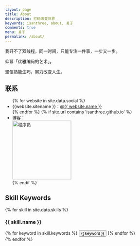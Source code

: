 ```yaml
---
layout: page
title: About
description: 打码改变世界
keywords: isanthree, about, 关于
comments: true
menu: 关于
permalink: /about/
---
```


我开不了双线程，同一时间，只能专注一件事，一步又一步。

仰慕「优雅编码的艺术」。

坚信熟能生巧，努力改变人生。

## 联系

<ul>
{% for website in site.data.social %}
<li>{{website.sitename }}：<a href="{{ website.url }}" target="_blank">@{{ website.name }}</a></li>
{% endfor %}
{% if site.url contains 'isanthree.github.io' %}
<li>
博客：<br />
<img style="height:192px;width:192px;border:1px solid lightgrey;" src="{{ assets_base_url }}/assets/images/qrcode.jpg" alt="程序员" />
</li>
{% endif %}
</ul>




## Skill Keywords

{% for skill in site.data.skills %}
### {{ skill.name }}
<div class="btn-inline">
{% for keyword in skill.keywords %}
<button class="btn btn-outline" type="button">{{ keyword }}</button>
{% endfor %}
</div>
{% endfor %}